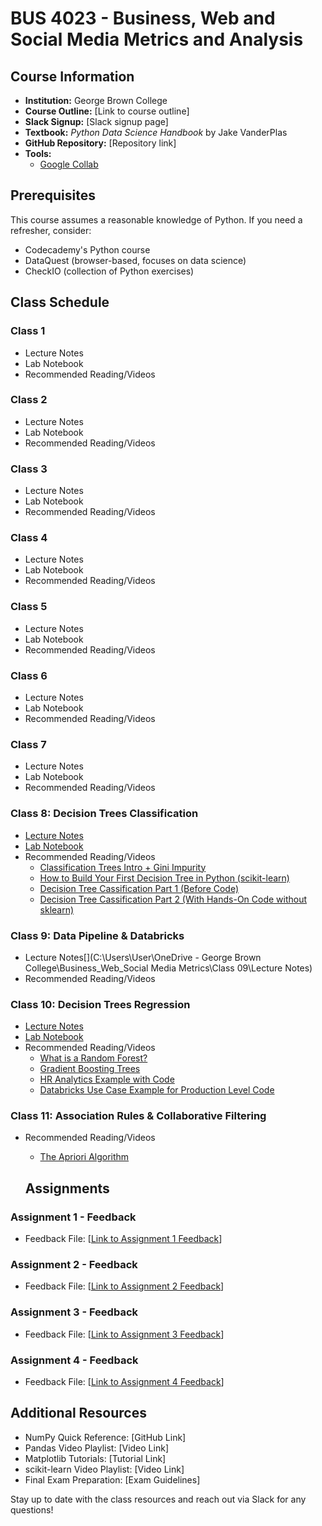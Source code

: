 # BUS 4023 - Business, Web and Social Media Metrics and Analysis

## Course Information
- **Institution:** George Brown College
- **Course Outline:** [Link to course outline]
- **Slack Signup:** [Slack signup page]
- **Textbook:** *Python Data Science Handbook* by Jake VanderPlas
- **GitHub Repository:** [Repository link]
- **Tools:**  
  - [Google Collab](url)
  

## Prerequisites
This course assumes a reasonable knowledge of Python. If you need a refresher, consider:
- Codecademy's Python course
- DataQuest (browser-based, focuses on data science)
- CheckIO (collection of Python exercises)

## Class Schedule
### **Class 1**
- Lecture Notes
- Lab Notebook
- Recommended Reading/Videos

### **Class 2**
- Lecture Notes
- Lab Notebook
- Recommended Reading/Videos

### **Class 3**
- Lecture Notes
- Lab Notebook
- Recommended Reading/Videos

### **Class 4**
- Lecture Notes
- Lab Notebook
- Recommended Reading/Videos

### **Class 5**
- Lecture Notes
- Lab Notebook
- Recommended Reading/Videos

### **Class 6**
- Lecture Notes
- Lab Notebook
- Recommended Reading/Videos

### **Class 7**
- Lecture Notes
- Lab Notebook
- Recommended Reading/Videos

### **Class 8: Decision Trees Classification**
- [Lecture Notes](https://georgebrowncollege-my.sharepoint.com/:f:/g/personal/101600320_georgebrown_ca/EuzUPjBqFUhEvwItj6t0uJYBIHUbPr0bEQMw_fAxDXVvBQ?e=sTFQcK)
- [Lab Notebook](https://colab.research.google.com/drive/1d5a0EcYr8LcUB70okx1O4Slawgi-T13W#scrollTo=i213ZygtifU-)
- Recommended Reading/Videos
  - [Classification Trees Intro + Gini Impurity](https://www.youtube.com/watch?v=_L39rN6gz7Y)
  - [How to Build Your First Decision Tree in Python (scikit-learn)](https://www.youtube.com/watch?v=YkYpGhsCx4c)
  - [Decision Tree Cassification Part 1 (Before Code)](https://www.youtube.com/watch?v=ZVR2Way4nwQ)
  - [Decision Tree Cassification Part 2 (With Hands-On Code without sklearn)](https://www.youtube.com/watch?v=sgQAhG5Q7iY)

### **Class 9: Data Pipeline & Databricks**
- Lecture Notes[](C:\Users\User\OneDrive - George Brown College\Business_Web_Social Media Metrics\Class 09\Lecture Notes)
- Recommended Reading/Videos

### **Class 10: Decision Trees Regression**
- [Lecture Notes](https://georgebrowncollege-my.sharepoint.com/my?id=%2Fpersonal%2F101600320%5Fgeorgebrown%5Fca%2FDocuments%2FBusiness%5FWeb%5FSocial%20Media%20Metrics%2FClass%2010%2FLecture%20Notes&ga=1)
- [Lab Notebook](https://colab.research.google.com/drive/1d5a0EcYr8LcUB70okx1O4Slawgi-T13W#scrollTo=i213ZygtifU-)
- Recommended Reading/Videos
  - [What is a Random Forest?](https://www.youtube.com/watch?v=gkXX4h3qYm4&t=60s)
  - [Gradient Boosting Trees](https://www.youtube.com/watch?v=XWQ0Fd_xiBE)
  - [HR Analytics Example with Code](https://www.kaggle.com/code/arsuri/hr-analytics-random-forest-gradient-boosting)
  - [Databricks Use Case Example for Production Level Code](https://notebooks.databricks.com/demos/lakehouse-fsi-fraud/index.html#)


### **Class 11: Association Rules & Collaborative Filtering**

- Recommended Reading/Videos
  - [The Apriori Algorithm](https://www.youtube.com/watch?v=guVvtZ7ZClw&t=747s)
 

  ## Assignments
### **Assignment 1 - Feedback**
- Feedback File: [[Link to Assignment 1 Feedback](https://georgebrowncollege-my.sharepoint.com/:f:/g/personal/101600320_georgebrown_ca/EmhRlA35M_hJg65AIBFq0SMBpZOzVdfD6NFog8IK83hblQ?e=S9d7r6)]

### **Assignment 2 - Feedback**
- Feedback File: [[Link to Assignment 2 Feedback](https://georgebrowncollege-my.sharepoint.com/:f:/g/personal/101600320_georgebrown_ca/EmhRlA35M_hJg65AIBFq0SMBpZOzVdfD6NFog8IK83hblQ?e=S9d7r6)]

### **Assignment 3 - Feedback**
- Feedback File: [[Link to Assignment 3 Feedback](https://georgebrowncollege-my.sharepoint.com/:f:/g/personal/101600320_georgebrown_ca/EmhRlA35M_hJg65AIBFq0SMBpZOzVdfD6NFog8IK83hblQ?e=S9d7r6)]

### **Assignment 4 - Feedback**
- Feedback File: [[Link to Assignment 4 Feedback](https://georgebrowncollege-my.sharepoint.com/:f:/g/personal/101600320_georgebrown_ca/EmhRlA35M_hJg65AIBFq0SMBpZOzVdfD6NFog8IK83hblQ?e=S9d7r6)]

## Additional Resources
- NumPy Quick Reference: [GitHub Link]
- Pandas Video Playlist: [Video Link]
- Matplotlib Tutorials: [Tutorial Link]
- scikit-learn Video Playlist: [Video Link]
- Final Exam Preparation: [Exam Guidelines]

Stay up to date with the class resources and reach out via Slack for any questions!

